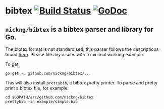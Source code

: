 # bibtex [![Build Status](https://travis-ci.org/nickng/bibtex.svg?branch=master)](https://travis-ci.org/nickng/bibtex) [![GoDoc](https://godoc.org/github.com/nickng/bibtex?status.svg)](http://godoc.org/github.com/nickng/bibtex)

## `nickng/bibtex` is a bibtex parser and library for Go.

The bibtex format is not standardised, this parser follows the descriptions found
[here](http://maverick.inria.fr/~Xavier.Decoret/resources/xdkbibtex/bibtex_summary.html).
Please file any issues with a minimal working example.

To get:

    go get -u github.com/nickng/bibtex/...

This will also install `prettybib`, a bibtex pretty printer.
To parse and pretty print a bibtex file, for example:

    cd $GOPATH/src/github.com/nickng/bibtex
    prettybib -in example/simple.bib

